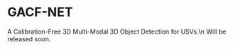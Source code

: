 # GACF-NET
A Calibration-Free 3D Multi-Modal 3D Object Detection for USVs.\n
Will be released soon.
